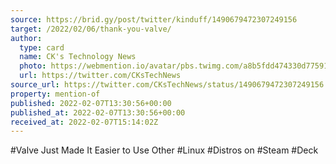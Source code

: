 ```yaml
---
source: https://brid.gy/post/twitter/kinduff/1490679472307249156
target: /2022/02/06/thank-you-valve/
author:
  type: card
  name: CK's Technology News
  photo: https://webmention.io/avatar/pbs.twimg.com/a8b5fdd474330d77591c9bac9561bfe944673b0a5fd356c0a0bf0acc08a99038.png
  url: https://twitter.com/CKsTechNews
source_url: https://twitter.com/CKsTechNews/status/1490679472307249156
property: mention-of
published: 2022-02-07T13:30:56+00:00
published_at: 2022-02-07T13:30:56+00:00
received_at: 2022-02-07T15:14:02Z
---
```


#Valve Just Made It Easier to Use Other #Linux #Distros on #Steam #Deck
